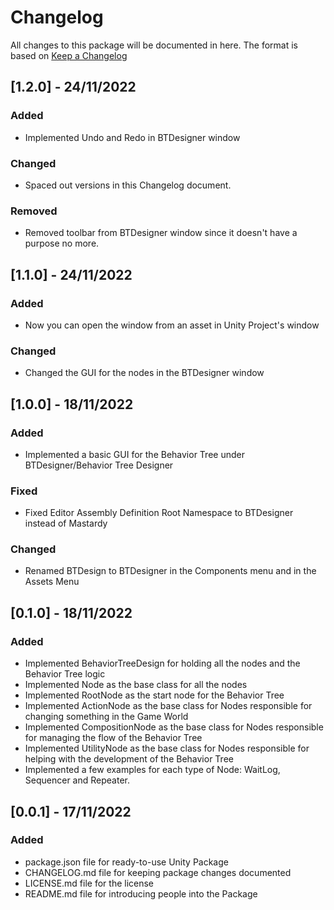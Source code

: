 # Changelog

All changes to this package will be documented in here. The format is based on [Keep a Changelog](http://keepachangelog.com/en/1.0.0/)

## [1.2.0] - 24/11/2022

### Added

- Implemented Undo and Redo in BTDesigner window

### Changed

- Spaced out versions in this Changelog document.

### Removed

- Removed toolbar from BTDesigner window since it doesn't have a purpose no more.


## [1.1.0] - 24/11/2022

### Added

- Now you can open the window from an asset in Unity Project's window

### Changed

- Changed the GUI for the nodes in the BTDesigner window


## [1.0.0] - 18/11/2022

### Added

- Implemented a basic GUI for the Behavior Tree under BTDesigner/Behavior Tree Designer

### Fixed

- Fixed Editor Assembly Definition Root Namespace to BTDesigner instead of Mastardy

### Changed

- Renamed BTDesign to BTDesigner in the Components menu and in the Assets Menu


## [0.1.0] - 18/11/2022

### Added

- Implemented BehaviorTreeDesign for holding all the nodes and the Behavior Tree logic
- Implemented Node as the base class for all the nodes
- Implemented RootNode as the start node for the Behavior Tree
- Implemented ActionNode as the base class for Nodes responsible for changing something in the Game World
- Implemented CompositionNode as the base class for Nodes responsible for managing the flow of the Behavior Tree
- Implemented UtilityNode as the base class for Nodes responsible for helping with the development of the Behavior Tree
- Implemented a few examples for each type of Node: WaitLog, Sequencer and Repeater.


## [0.0.1] - 17/11/2022

### Added

- package.json file for ready-to-use Unity Package
- CHANGELOG.md file for keeping package changes documented
- LICENSE.md file for the license
- README.md file for introducing people into the Package
